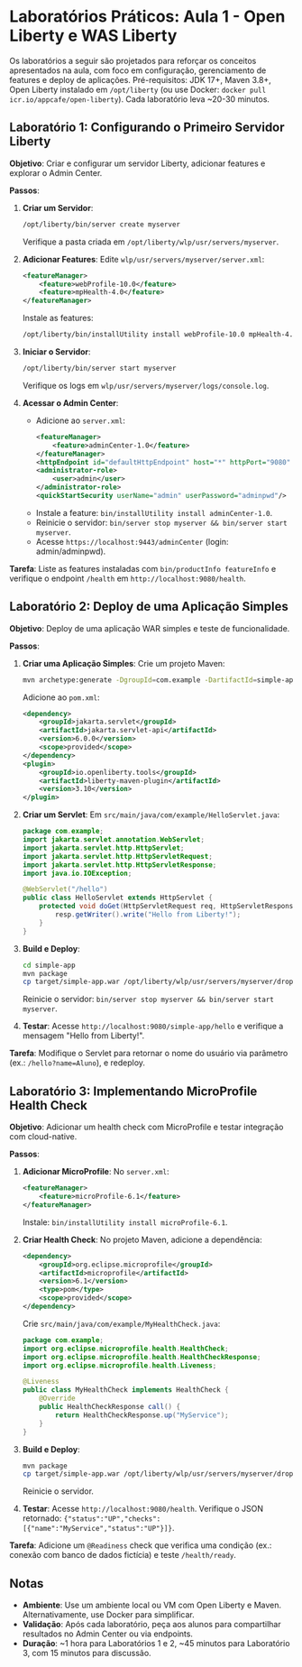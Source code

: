 # Laboratórios Práticos: Aula 1 - Open Liberty e WAS Liberty

Os laboratórios a seguir são projetados para reforçar os conceitos apresentados na aula, com foco em configuração, gerenciamento de features e deploy de aplicações. Pré-requisitos: JDK 17+, Maven 3.8+, Open Liberty instalado em `/opt/liberty` (ou use Docker: `docker pull icr.io/appcafe/open-liberty`). Cada laboratório leva ~20-30 minutos.

## Laboratório 1: Configurando o Primeiro Servidor Liberty

**Objetivo**: Criar e configurar um servidor Liberty, adicionar features e explorar o Admin Center.

**Passos**:
1. **Criar um Servidor**:
   ```bash
   /opt/liberty/bin/server create myserver
   ```
   Verifique a pasta criada em `/opt/liberty/wlp/usr/servers/myserver`.

2. **Adicionar Features**:
   Edite `wlp/usr/servers/myserver/server.xml`:
   ```xml
   <featureManager>
       <feature>webProfile-10.0</feature>
       <feature>mpHealth-4.0</feature>
   </featureManager>
   ```
   Instale as features:
   ```bash
   /opt/liberty/bin/installUtility install webProfile-10.0 mpHealth-4.0
   ```

3. **Iniciar o Servidor**:
   ```bash
   /opt/liberty/bin/server start myserver
   ```
   Verifique os logs em `wlp/usr/servers/myserver/logs/console.log`.

4. **Acessar o Admin Center**:
   - Adicione ao `server.xml`:
     ```xml
     <featureManager>
         <feature>adminCenter-1.0</feature>
     </featureManager>
     <httpEndpoint id="defaultHttpEndpoint" host="*" httpPort="9080" httpsPort="9443"/>
     <administrator-role>
         <user>admin</user>
     </administrator-role>
     <quickStartSecurity userName="admin" userPassword="adminpwd"/>
     ```
   - Instale a feature: `bin/installUtility install adminCenter-1.0`.
   - Reinicie o servidor: `bin/server stop myserver && bin/server start myserver`.
   - Acesse `https://localhost:9443/adminCenter` (login: admin/adminpwd).

**Tarefa**: Liste as features instaladas com `bin/productInfo featureInfo` e verifique o endpoint `/health` em `http://localhost:9080/health`.

## Laboratório 2: Deploy de uma Aplicação Simples

**Objetivo**: Deploy de uma aplicação WAR simples e teste de funcionalidade.

**Passos**:
1. **Criar uma Aplicação Simples**:
   Crie um projeto Maven:
   ```bash
   mvn archetype:generate -DgroupId=com.example -DartifactId=simple-app -DarchetypeArtifactId=maven-archetype-webapp -DinteractiveMode=false
   ```
   Adicione ao `pom.xml`:
   ```xml
   <dependency>
       <groupId>jakarta.servlet</groupId>
       <artifactId>jakarta.servlet-api</artifactId>
       <version>6.0.0</version>
       <scope>provided</scope>
   </dependency>
   <plugin>
       <groupId>io.openliberty.tools</groupId>
       <artifactId>liberty-maven-plugin</artifactId>
       <version>3.10</version>
   </plugin>
   ```

2. **Criar um Servlet**:
   Em `src/main/java/com/example/HelloServlet.java`:
   ```java
   package com.example;
   import jakarta.servlet.annotation.WebServlet;
   import jakarta.servlet.http.HttpServlet;
   import jakarta.servlet.http.HttpServletRequest;
   import jakarta.servlet.http.HttpServletResponse;
   import java.io.IOException;

   @WebServlet("/hello")
   public class HelloServlet extends HttpServlet {
       protected void doGet(HttpServletRequest req, HttpServletResponse resp) throws IOException {
           resp.getWriter().write("Hello from Liberty!");
       }
   }
   ```

3. **Build e Deploy**:
   ```bash
   cd simple-app
   mvn package
   cp target/simple-app.war /opt/liberty/wlp/usr/servers/myserver/dropins/
   ```
   Reinicie o servidor: `bin/server stop myserver && bin/server start myserver`.

4. **Testar**:
   Acesse `http://localhost:9080/simple-app/hello` e verifique a mensagem "Hello from Liberty!".

**Tarefa**: Modifique o Servlet para retornar o nome do usuário via parâmetro (ex.: `/hello?name=Aluno`), e redeploy.

## Laboratório 3: Implementando MicroProfile Health Check

**Objetivo**: Adicionar um health check com MicroProfile e testar integração com cloud-native.

**Passos**:
1. **Adicionar MicroProfile**:
   No `server.xml`:
   ```xml
   <featureManager>
       <feature>microProfile-6.1</feature>
   </featureManager>
   ```
   Instale: `bin/installUtility install microProfile-6.1`.

2. **Criar Health Check**:
   No projeto Maven, adicione a dependência:
   ```xml
   <dependency>
       <groupId>org.eclipse.microprofile</groupId>
       <artifactId>microprofile</artifactId>
       <version>6.1</version>
       <type>pom</type>
       <scope>provided</scope>
   </dependency>
   ```
   Crie `src/main/java/com/example/MyHealthCheck.java`:
   ```java
   package com.example;
   import org.eclipse.microprofile.health.HealthCheck;
   import org.eclipse.microprofile.health.HealthCheckResponse;
   import org.eclipse.microprofile.health.Liveness;

   @Liveness
   public class MyHealthCheck implements HealthCheck {
       @Override
       public HealthCheckResponse call() {
           return HealthCheckResponse.up("MyService");
       }
   }
   ```

3. **Build e Deploy**:
   ```bash
   mvn package
   cp target/simple-app.war /opt/liberty/wlp/usr/servers/myserver/dropins/
   ```
   Reinicie o servidor.

4. **Testar**:
   Acesse `http://localhost:9080/health`. Verifique o JSON retornado: `{"status":"UP","checks":[{"name":"MyService","status":"UP"}]}`.

**Tarefa**: Adicione um `@Readiness` check que verifica uma condição (ex.: conexão com banco de dados fictícia) e teste `/health/ready`.

## Notas
- **Ambiente**: Use um ambiente local ou VM com Open Liberty e Maven. Alternativamente, use Docker para simplificar.
- **Validação**: Após cada laboratório, peça aos alunos para compartilhar resultados no Admin Center ou via endpoints.
- **Duração**: ~1 hora para Laboratórios 1 e 2, ~45 minutos para Laboratório 3, com 15 minutos para discussão.